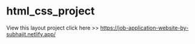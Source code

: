 # html_css_project
View this layout project click here >> https://job-application-website-by-subhajit.netlify.app/
